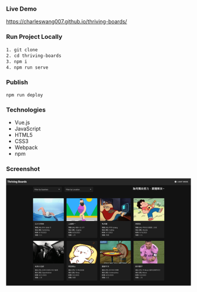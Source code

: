 ### Live Demo
https://charleswang007.github.io/thriving-boards/

### Run Project Locally
```
1. git clone 
2. cd thriving-boards
3. npm i
4. npm run serve
```

### Publish
```
npm run deploy
```

### Technologies
- Vue.js
- JavaScript
- HTML5
- CSS3
- Webpack
- npm

### Screenshot
![screenshot](screenshot.png)
